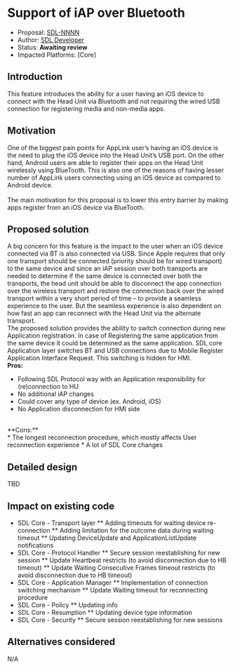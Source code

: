 # Support of iAP over Bluetooth

* Proposal: [SDL-NNNN](NNNN-iap-over-bluetooth.md)
* Author: [SDL Developer](https://github.com/smartdevicelink/)
* Status: **Awaiting review**
* Impacted Platforms: [Core]

## Introduction

This feature introduces the ability for a user having an iOS device to connect with the Head Unit via Bluetooth and not requiring the wired USB connection for registering media and non-media apps.

## Motivation

One of the biggest pain points for AppLink user’s having an iOS device is the need to plug the iOS device into the Head Unit’s USB port. On the other hand, Android users are able to register their apps on the Head Unit wirelessly using BlueTooth. This is also one of the reasons of having lesser number of AppLink users connecting using an iOS device as compared to Android device.
<br><br>
The main motivation for this proposal is to lower this entry barrier by making apps register from an iOS device via BlueTooth.

## Proposed solution

A big concern for this feature is the impact to the user when an iOS device connected via BT is also connected via USB. Since Apple requires that only one transport should be connected (priority should be for wired transport) to the same device and since an iAP session over both transports are needed to determine if the same device is connected over both the transports, the head unit should be able to disconnect the app connection over the wireless transport and restore the connection back over the wired transport within a very short period of time – to provide a seamless experience to the user. But the seamless experience is also dependent on how fast an app can reconnect with the Head Unit via the alternate transport.
<br>
The proposed solution provides the ability to switch connection during new Application registration. In case of Registering the same application from the same device it could be determined as the same application. SDL core Application layer switches BT and USB connections due to Mobile Register Application Interface Request. This switching is hidden for HMI.
<br>
**Pros:**
<br>
* Following SDL Protocol way with an Application responsibility for (re)connection to HU
* No additional iAP changes
* Could cover any type of device (ex. Android, iOS)
* No Application disconnection for HMI side
<br>
**Cons:**
<br>
* The longest reconnection procedure, which mostly affects User reconnection experience
* A lot of SDL Core changes
<br>

## Detailed design

TBD

## Impact on existing code

* SDL Core - Transport layer
** Adding timeouts for waiting device re-connection
** Adding limitation for the outcome data during waiting timeout
** Updating DeviceUpdate and ApplicationListUpdate notifications
* SDL Core - Protocol Handler
** Secure session reestablishing for new session
** Update Heartbeat restricts (to avoid disconnection due to HB timeout)
** Update Waiting Consecutive Frames timeout restricts (to avoid disconnection due to HB timeout)
* SDL Core - Application Manager
** Implementation of connection switching mechanism
** Update Waiting timeout for reconnecting procedure
* SDL Core - Policy
** Updating info
* SDL Core - Resumption
** Updating device type information
* SDL Core - Security
** Secure session reestablishing for new sessions

## Alternatives considered

N/A
